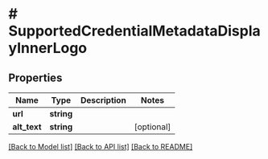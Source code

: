 # # SupportedCredentialMetadataDisplayInnerLogo

## Properties

Name | Type | Description | Notes
------------ | ------------- | ------------- | -------------
**url** | **string** |  |
**alt_text** | **string** |  | [optional]

[[Back to Model list]](../../README.md#models) [[Back to API list]](../../README.md#endpoints) [[Back to README]](../../README.md)
